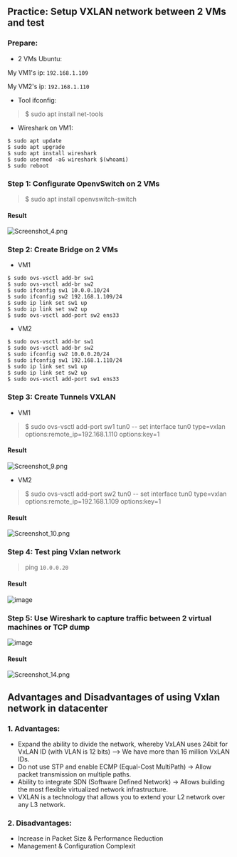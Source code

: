 

## Practice: Setup VXLAN network between 2 VMs and test

### Prepare:

- 2 VMs Ubuntu:

My VM1's ip: `192.168.1.109`

My VM2's ip: `192.168.1.110`

- Tool ifconfig:

> $ sudo apt install net-tools
- Wireshark on VM1:

```
$ sudo apt update
$ sudo apt upgrade
$ sudo apt install wireshark
$ sudo usermod -aG wireshark $(whoami)
$ sudo reboot
```
### Step 1: Configurate OpenvSwitch on 2 VMs

> $ sudo apt install openvswitch-switch
#### Result 

![Screenshot_4.png](https://github.com/dobuithanhnam/Viettel-Digital-Talent-2021/blob/main/Week3/pic/Screenshot_4.png)

### Step 2: Create Bridge on 2 VMs

- VM1

```
$ sudo ovs-vsctl add-br sw1
$ sudo ovs-vsctl add-br sw2
$ sudo ifconfig sw1 10.0.0.10/24
$ sudo ifconfig sw2 192.168.1.109/24
$ sudo ip link set sw1 up
$ sudo ip link set sw2 up
$ sudo ovs-vsctl add-port sw2 ens33 
```

- VM2

```
$ sudo ovs-vsctl add-br sw1
$ sudo ovs-vsctl add-br sw2
$ sudo ifconfig sw2 10.0.0.20/24
$ sudo ifconfig sw1 192.168.1.110/24
$ sudo ip link set sw1 up
$ sudo ip link set sw2 up
$ sudo ovs-vsctl add-port sw1 ens33 
```

### Step 3: Create Tunnels VXLAN

- VM1

> $ sudo ovs-vsctl add-port sw1 tun0 -- set interface tun0 type=vxlan options:remote_ip=192.168.1.110 options:key=1
#### Result 

![Screenshot_9.png](https://github.com/dobuithanhnam/Viettel-Digital-Talent-2021/blob/main/Week3/pic/Screenshot_9.png)

- VM2

> $ sudo ovs-vsctl add-port sw2 tun0 -- set interface tun0 type=vxlan options:remote_ip=192.168.1.109 options:key=1
#### Result 

![Screenshot_10.png](https://github.com/dobuithanhnam/Viettel-Digital-Talent-2021/blob/main/Week3/pic/Screenshot_10.png)

### Step 4: Test ping Vxlan network

> ping `10.0.0.20`
#### Result 

![image](https://user-images.githubusercontent.com/83824403/178887758-ca88cf16-8165-4c00-9a08-f9a401562e60.png)

### Step 5: Use Wireshark to capture traffic between 2 virtual machines or TCP dump

![image](https://user-images.githubusercontent.com/83824403/178887846-73de2ad2-7ee0-45a9-8fcb-3d0acd3c9a3d.png)


#### Result 

![Screenshot_14.png](https://github.com/dobuithanhnam/Viettel-Digital-Talent-2021/blob/main/Week3/pic/Screenshot_14.png)

## Advantages and Disadvantages of using Vxlan network in datacenter

### 1. Advantages:

- Expand the ability to divide the network, whereby VxLAN uses 24bit for VxLAN ID (with VLAN is 12 bits) --> We have more than 16 million VxLAN IDs. 
- Do not use STP and enable ECMP (Equal-Cost MultiPath) -> Allow packet transmission on multiple paths. 
- Ability to integrate SDN (Software Defined Network) -> Allows building the most flexible virtualized network infrastructure. 
- VXLAN is a technology that allows you to extend your L2 network over any L3 network.

### 2. Disadvantages:

- Increase in Packet Size & Performance Reduction
- Management & Configuration Complexit
